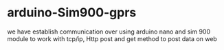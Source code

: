 # arduino-Sim900-gprs
we have establish communication over using arduino nano and sim 900 module to work with tcp/ip, Http post and get method to post data on web 
